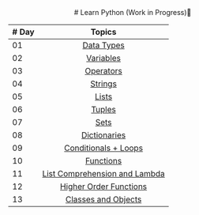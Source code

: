 <div align="center">
# Learn Python (Work in Progress)🐍

|# Day | Topics                                                    |
|------|:---------------------------------------------------------:|
| 01  |  [Data Types](./1_data_types.ipynb) |
| 02  |  [Variables](./2_variables.ipynb) |
| 03  |  [Operators](./3_operators.ipynb) |
| 04  |  [Strings](./4_strings.ipynb) |
| 05  |  [Lists](./5_lists.ipynb) |
| 06  |  [Tuples](./6_tuples.ipynb) |
| 07  |  [Sets](./7_sets.ipynb) |
| 08  |  [Dictionaries](./8_dictionaries.ipynb) |
| 09  |  [Conditionals + Loops](./9_condtionals_loops.ipynb) |
| 10  |  [Functions](./10_functions.ipynb) |
| 11  |  [List Comprehension and Lambda](./11_list_comprehension_lambda.ipynb) |
| 12  |  [Higher Order Functions](./12_higher_order_functions.ipynb) |
| 13  |  [Classes and Objects](./13_classes_objects.ipynb) |

</div>
